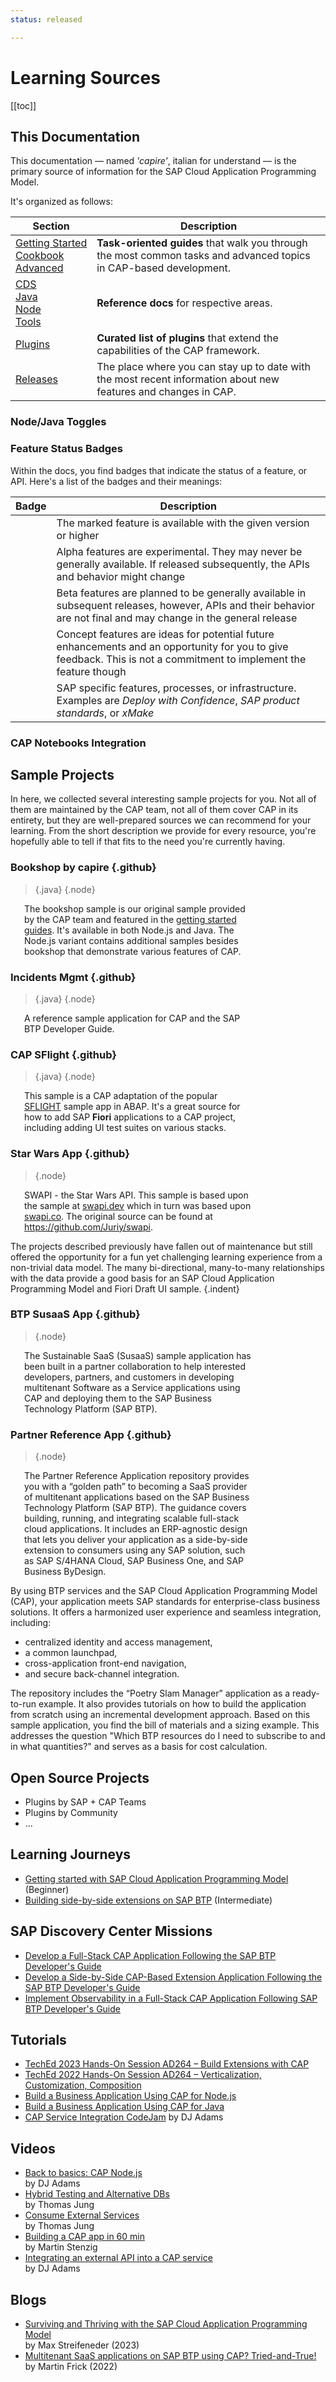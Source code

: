 ```yaml
---
status: released

---
```


# Learning Sources



[[toc]]



## This Documentation

This documentation — named _'capire'_, italian for understand — is the primary source of information for the SAP Cloud Application Programming Model.

It's organized as follows:

| Section                                                                                  | Description                                                                                                        |
|------------------------------------------------------------------------------------------|--------------------------------------------------------------------------------------------------------------------|
| [Getting&nbsp;Started](./) <br/> [Cookbook](../guides/) <br/> [Advanced](../advanced/)   | **Task-oriented guides** that walk you through the most common tasks and advanced topics in CAP-based development. |
| [CDS](../cds/) <br/> [Java](../java/) <br/> [Node](../node.js/) <br/> [Tools](../tools/) | **Reference docs** for respective areas.                                                                           |
| [Plugins](../plugins/)                                                                   | **Curated list of plugins** that extend the capabilities of the CAP framework.                                     |
| [Releases](../releases/)                                                                 | The place where you can stay up to date with the most recent information about new features and changes in CAP.        |


### Node/Java Toggles


### Feature Status Badges

Within the docs, you find badges that indicate the status of a feature, or API.
Here's a list of the badges and their meanings:

| Badge                                   | Description                                                                                                                                                        |
|-----------------------------------------|--------------------------------------------------------------------------------------------------------------------------------------------------------------------|
| <Since version="1.2.3" of="@sap/..." /> | The marked feature is available with the given version or higher                                                                                                   |
| <Alpha />                               | Alpha features are experimental. They may never be generally available. If released subsequently, the APIs and behavior might change                               |
| <Beta />                                | Beta features are planned to be generally available in subsequent releases, however, APIs and their behavior are not final and may change in the general release   |
| <Concept />                             | Concept features are ideas for potential future enhancements and an opportunity for you to give feedback. This is not a commitment to implement the feature though |
| <Internal />                            | SAP specific features, processes, or infrastructure. Examples are _Deploy with Confidence_, _SAP product standards_, or _xMake_                                    |


### CAP Notebooks Integration





## Sample Projects

In here, we collected several interesting sample projects for you. Not all of them are maintained by the CAP team, not all of them cover CAP in its entirety, but they are well-prepared sources we can recommend for your learning. From the short description we provide for every resource, you're hopefully able to tell if that fits to the need you're currently having.

<style scoped>
  main .vp-doc a:has(> img) {
    display: inline-flex;
    align-items: center;
    transition: opacity 0.2s;
   }
   main .vp-doc a.node img {
      content: url(../assets/logos/nodejs.svg);
      height:3em;
      display:inline;
      margin:0 0.2em;
      padding-top:11px;
   }
   main .vp-doc a.java img {
      content: url(../assets/logos/java.svg);
      height:3em;
      display:inline;
      margin:0 0.2em;
      padding-bottom:5px;
   }main .vp-doc a.github img {
      content: url(../assets/logos/github.svg);
      height:3em;
      display:inline;
      margin:0 0.2em;
      padding-bottom:5px;
   }
   main .vp-doc a:has(> img):hover {
      opacity: 0.7;
   }
   main .vp-doc a:has(> img):not(:last-child) {
      margin-right: 1em;
   }
   main .vp-doc blockquote {
      position: absolute;
      margin-top: -50px;
      right: 0px;
      border: none;
   }
   h3 + blockquote + p {
      padding-left: 22px;
      padding-right: 111px;
   }
</style>


### Bookshop by capire {.github}

> [![]()](https://github.com/sap-samples/cloud-cap-samples-java){.java}
> [![]()](https://github.com/sap-samples/cloud-cap-samples){.node}

The bookshop sample is our original sample provided by the CAP team and featured in the [getting started guides](../get-started/in-a-nutshell).
It's available in both Node.js and Java. The Node.js variant contains additional samples besides bookshop that demonstrate various features of CAP.


### Incidents Mgmt {.github}

> [![]()](https://github.com/cap-java/incidents-app){.java}
> [![]()](https://github.com/cap-js/incidents-app){.node}

A reference sample application for CAP and the SAP BTP Developer Guide.


### CAP SFlight {.github}

> [![]()](https://github.com/sap-samples/cap-sflight){.java}
> [![]()](https://github.com/sap-samples/cap-sflight){.node}

This sample is a CAP adaptation of the popular [SFLIGHT](https://blog.sap-press.com/what-is-sflight-and-the-flight-and-booking-data-model-for-abap) sample app in ABAP. It's a great source for how to add SAP **Fiori** applications to a CAP project, including adding UI test suites on various stacks.


### Star Wars App {.github}

> [![]()](https://github.com/SAP-samples/cloud-cap-hana-swapi){.node}

SWAPI - the Star Wars API. This sample is based upon the sample at [swapi.dev](https://swapi.dev) which in turn was based upon [swapi.co](https://swapi.dev/about). The original source can be found at https://github.com/Juriy/swapi.

The projects described previously have fallen out of maintenance but still offered the opportunity for a fun yet challenging learning experience from a non-trivial data model. The many bi-directional, many-to-many relationships with the data provide a good basis for an SAP Cloud Application Programming Model and Fiori Draft UI sample. {.indent}


### BTP SusaaS App {.github}

> [![]()](https://github.com/SAP-samples/btp-cap-multitenant-saas){.node}

The Sustainable SaaS (SusaaS) sample application has been built in a partner collaboration to help interested developers, partners, and customers in developing multitenant Software as a Service applications using CAP and deploying them to the SAP Business Technology Platform (SAP BTP).



### Partner Reference App {.github}

> [![]()](https://github.com/SAP-samples/partner-reference-application){.node}

The Partner Reference Application repository provides you with a “golden path” to becoming a SaaS provider of multitenant applications based on the SAP Business Technology Platform (SAP BTP).
The guidance covers building, running, and integrating scalable full-stack cloud applications. It includes an ERP-agnostic design that lets you deliver your application as a side-by-side extension to consumers using any SAP solution, such as SAP S/4HANA Cloud, SAP Business One, and SAP Business ByDesign.

By using BTP services and the SAP Cloud Application Programming Model (CAP), your application meets SAP standards for enterprise-class business solutions. It offers a harmonized user experience and seamless integration, including:
- centralized identity and access management,
- a common launchpad,
- cross-application front-end navigation,
- and secure back-channel integration.

The repository includes the “Poetry Slam Manager” application as a ready-to-run example. It also provides tutorials on how to build the application from scratch using an incremental development approach.
Based on this sample application, you find the bill of materials and a sizing example. This addresses the question "Which BTP resources do I need to subscribe to and in what quantities?" and serves as a basis for cost calculation.

<span id="prdstdcap" />

## Open Source Projects

- Plugins by SAP + CAP Teams
- Plugins by Community
- ...


## Learning Journeys

- [Getting started with SAP Cloud Application Programming Model](https://learning.sap.com/learning-journeys/getting-started-with-sap-cloud-application-programming-model) (Beginner)
- [Building side-by-side extensions on SAP BTP](https://learning.sap.com/learning-journeys/build-side-by-side-extensions-on-sap-btp) (Intermediate)

## SAP Discovery Center Missions
- [Develop a Full-Stack CAP Application Following the SAP BTP Developer's Guide](https://discovery-center.cloud.sap/missiondetail/4327/4608/)
- [Develop a Side-by-Side CAP-Based Extension Application Following the SAP BTP Developer's Guide](https://discovery-center.cloud.sap/missiondetail/4426/4712/)
- [Implement Observability in a Full-Stack CAP Application Following SAP BTP Developer's Guide](https://discovery-center.cloud.sap/missiondetail/4432/4718/)


## Tutorials

- [TechEd 2023 Hands-On Session AD264 – Build Extensions with CAP](https://github.com/SAP-samples/teched2023-AD264/)
- [TechEd 2022 Hands-On Session AD264 – Verticalization, Customization, Composition](https://github.com/SAP-archive/teched2022-AD264)
- [Build a Business Application Using CAP for Node.js](https://developers.sap.com/mission.cp-starter-extensions-cap.html)
- [Build a Business Application Using CAP for Java](https://developers.sap.com/mission.cap-java-app.html)
- [CAP Service Integration CodeJam](https://github.com/sap-samples/cap-service-integration-codejam) by DJ Adams



## Videos

- [Back to basics: CAP Node.js](https://www.youtube.com/playlist?list=PL6RpkC85SLQBHPdfHQ0Ry2TMdsT-muECx) <br> by DJ Adams
- [Hybrid Testing and Alternative DBs](https://youtu.be/vqub4vJbZX8?si=j5ZkPR6vPb59iBBy) <br> by Thomas Jung
- [Consume External Services](https://youtu.be/rWQFbXFEr1M) <br> by Thomas Jung
- [Building a CAP app in 60 min](https://youtu.be/zoJ7umKZKB4) <br> by Martin Stenzig
- [Integrating an external API into a CAP service](https://youtu.be/T_rjax3VY2E) <br> by DJ Adams



## Blogs

- [Surviving and Thriving with the SAP Cloud Application Programming Model](https://community.sap.com/t5/tag/CAPTricks/tg-p/board-id/technology-blog-sap)  <br> by Max Streifeneder (2023)
- [Multitenant SaaS applications on SAP BTP using CAP? Tried-and-True!](https://community.sap.com/t5/technology-blogs-by-sap/multitenant-saas-applications-on-sap-btp-using-cap-tried-and-true/ba-p/13541907) <br> by Martin Frick (2022)
